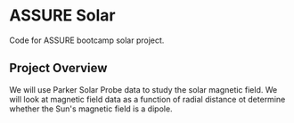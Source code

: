 # ASSURE Solar
Code for ASSURE bootcamp solar project.

## Project Overview

We will use Parker Solar Probe data to study the solar magnetic field. We will look at magnetic field data as a function of radial distance ot determine whether the Sun's magnetic field is a dipole. 